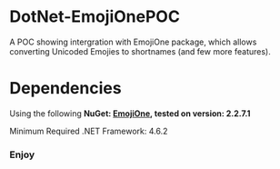 # DotNet-EmojiOnePOC
A POC showing intergration with EmojiOne package, which allows converting Unicoded Emojies to shortnames (and few more features).

# Dependencies
Using the following **NuGet: [EmojiOne](https://www.nuget.org/packages/EmojiOne/), tested on version: 2.2.7.1** 

Minimum Required .NET Framework: 4.6.2

### Enjoy
